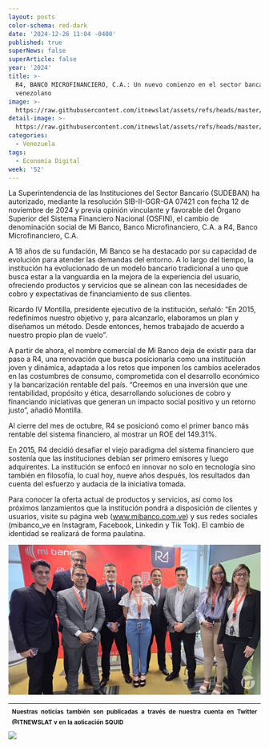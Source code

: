 ```yaml
---
layout: posts
color-schema: red-dark
date: '2024-12-26 11:04 -0400'
published: true
superNews: false
superArticle: false
year: '2024'
title: >-
  R4, BANCO MICROFINANCIERO, C.A.: Un nuevo comienzo en el sector bancario
  venezolano
image: >-
  https://raw.githubusercontent.com/itnewslat/assets/refs/heads/master/img/540x320/Mi-Banco-p.jpg
detail-image: >-
  https://raw.githubusercontent.com/itnewslat/assets/refs/heads/master/img/1024x680/Mi-Banco-g.jpg
categories:
  - Venezuela
tags:
  - Economía Digital
week: '52'
---
```

La Superintendencia de las Instituciones del Sector Bancario (SUDEBAN) ha autorizado, mediante la resolución SIB-II-GGR-GA 07421 con fecha 12 de noviembre de 2024 y previa opinión vinculante y favorable del Órgano Superior del Sistema Financiero Nacional (OSFIN), el cambio de denominación social de Mi Banco, Banco Microfinanciero, C.A. a R4, Banco Microfinanciero, C.A.

A 18 años de su fundación, Mi Banco se ha destacado por su capacidad de evolución para atender las demandas del entorno. A lo largo del tiempo, la institución ha evolucionado de un modelo bancario tradicional a uno que busca estar a la vanguardia en la mejora de la experiencia del usuario, ofreciendo productos y servicios que se alinean con las necesidades de cobro y expectativas de financiamiento de sus clientes.

Ricardo IV Montilla, presidente ejecutivo de la institución, señaló: “En 2015, redefinimos nuestro objetivo y, para alcanzarlo, elaboramos un plan y diseñamos un método. Desde entonces, hemos trabajado de acuerdo a nuestro propio plan de vuelo”.

A partir de ahora, el nombre comercial de Mi Banco deja de existir para dar paso a R4, una renovación que busca posicionarla como una institución joven y dinámica, adaptada a los retos que imponen los cambios acelerados en las costumbres de consumo, comprometida con el desarrollo económico y la bancarización rentable del país. “Creemos en una inversión que une rentabilidad, propósito y ética, desarrollando soluciones de cobro y financiando iniciativas que generan un impacto social positivo y un retorno justo”, añadió Montilla.

Al cierre del mes de octubre, R4 se posicionó como el primer banco más rentable del sistema financiero, al mostrar un ROE del 149.31%.

En 2015, R4 decidió desafiar el viejo paradigma del sistema financiero que sostenía que las instituciones debían ser primero emisores y luego adquirentes. La institución se enfocó en innovar no solo en tecnología sino también en filosofía, lo cual hoy, nueve años después, los resultados dan cuenta del esfuerzo y audacia de la iniciativa tomada. 

Para conocer la oferta actual de productos y servicios, así como los próximos lanzamientos que la institución pondrá a disposición de clientes y usuarios,  visite su página web (www.mibanco.com.ve) y sus redes sociales (mibanco_ve en Instagram, Facebook, Linkedin y Tik Tok). El cambio de identidad se realizará de forma paulatina.

![](https://raw.githubusercontent.com/itnewslat/assets/refs/heads/master/img/540x320/Mi-Banco-p.jpg)

<table style="height: 42px;" width="569">
<tbody>
<tr>
<td style="text-align: justify;"><sub><strong>Nuestras noticias también son publicadas a través de nuestra cuenta en Twitter <a href="https://twitter.com/itnewslat?lang=es">@ITNEWSLAT</a> y en la aplicación <a href="https://squidapp.co/en/">SQUID</a></strong></sub></td>
</tr>
</tbody>
</table>

<img src="https://tracker.metricool.com/c3po.jpg?hash=56f88a41e39ab42c063cc51676587a04"/>